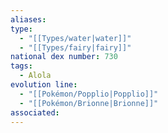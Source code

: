 ```yaml
---
aliases: 
type:
  - "[[Types/water|water]]"
  - "[[Types/fairy|fairy]]"
national dex number: 730
tags:
  - Alola
evolution line:
  - "[[Pokémon/Popplio|Popplio]]"
  - "[[Pokémon/Brionne|Brionne]]"
associated: 
---
```

